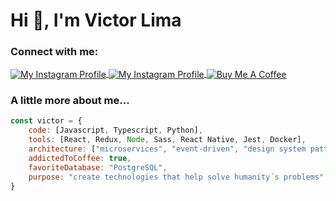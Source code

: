 <div>         
    
<h1 align="left">Hi 👋, I'm Victor Lima</h1>

<h3 align="left">Connect with me:</h3>
<p align="left">
<a href="https://instagram.com/isvictorlima" target="blank">
<img align="center" src="https://img.shields.io/badge/Instagram-E4405F?style=for-the-badge&logo=instagram&logoColor=white" alt="My Instagram Profile" />
</a>
<a href="https://www.linkedin.com/in/victorlim4/" target="blank">
<img align="center" src="https://img.shields.io/badge/LinkedIn-0077B5?style=for-the-badge&logo=linkedin&logoColor=white" alt="My Instagram Profile" />
</a>
<a href="https://www.buymeacoffee.com/victorlim4" target="_blank"><img align="center" src="https://img.shields.io/badge/Buy%20Me%20a%20Coffee-BD5FFF?style=for-the-badge&logo=buy-me-a-coffee&logoColor=white" alt="Buy Me A Coffee"></a>
</p>

<h3 align="left">A little more about me...</h3>

```javascript
const victor = {
    code: [Javascript, Typescript, Python],
    tools: [React, Redux, Node, Sass, React Native, Jest, Docker],
    architecture: ["microservices", "event-driven", "design system pattern"],
    addictedToCoffee: true,
    favoriteDatabase: "PostgreSQL",
    purpose: "create technologies that help solve humanity´s problems"
}
```
</div>                                      
